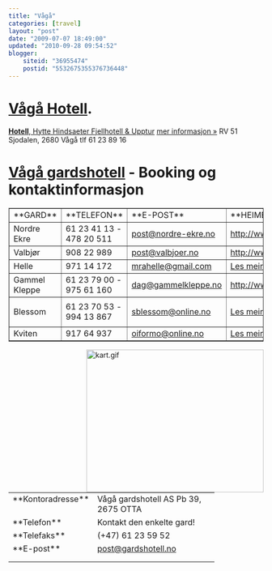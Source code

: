 ```yaml
---
title: "Vågå"
categories: [travel]
layout: "post"
date: "2009-07-07 18:49:00"
updated: "2010-09-28 09:54:52"
blogger:
    siteid: "36955474"
    postid: "5532675355376736448"
---
```


# <a href='http://www.vagahotel.no/'>Vågå Hotell</a>.
<a href='http://maps.google.no/maps?f=q&amp;source=s_q&amp;hl=no&amp;geocode=&amp;q=hotell&amp;vps=5&amp;jsv=165c&amp;sll=61.874604,9.076424&amp;sspn=0.093383,0.291481&amp;gl=no&amp;ie=UTF8&amp;radius=4.75&amp;ei=0phTSqWAEMqzsgbRnsTYBQ&amp;cd=1&amp;li=lmd&amp;latlng=61879135,9095993,10621333524377693758'>**Hotell**, Hytte Hindsaeter Fjellhotell &amp; Upptur</a>
<a href='http://maps.google.no/maps?f=q&amp;source=s_q&amp;hl=no&amp;geocode=&amp;q=hotell&amp;vps=5&amp;jsv=165c&amp;sll=61.874604,9.076424&amp;sspn=0.093383,0.291481&amp;gl=no&amp;ie=UTF8&amp;radius=4.75&amp;ei=0phTSqWAEMqzsgbRnsTYBQ&amp;cd=1&amp;li=lmd&amp;latlng=61879135,9095993,10621333524377693758'>mer informasjon »</a> RV 51 Sjodalen, 2680 Vågå tlf 61 23 89 16

# <a href='http://www.gardshotell.no/'>Vågå gardshotell</a> - Booking og kontaktinformasjon

<table width='100%' border='1'> <tbody> 
<tr> <td>**GARD**</td>  <td>**TELEFON**</td> <td>**E-POST**</td> <td>**HEIMESIDE**</td></tr> 
<tr> <td>Nordre Ekre</td>  <td>61 23 41 13 - 478 20 511</td> <td><a href='mailto:post@nordre-ekre.no'>post@nordre-ekre.no</a></td> <td><a href='http://www.nordre-ekre.no/'>http://www.nordre-ekre.no/</a> </td></tr> 
<tr> <td>Valbjør</td>  <td>908 22 989</td> <td><a href='mailto:post@valbjoer.no'>post@valbjoer.no</a></td> <td><a href='http://www.valbjoer.no/'>http://www.valbjoer.no/</a></td></tr> 
<tr> <td>Helle</td>  <td>971 14 172</td> <td><a href='mailto:mrahelle@gmail.com'>mrahelle@gmail.com</a> </td> <td><a title='Helle' href='http://www.gardshotell.no/index.php?p=20-20-18' target='_self'>Les meir...</a></td></tr> 
<tr> <td>Gammel Kleppe</td>  <td>61 23 79 00 - 975 61 160</td> <td><a href='mailto:dag@gammelkleppe.no'>dag@gammelkleppe.no</a></td> <td><u><a href='http://www.kleppesommeren.no/'>http://www.kleppesommeren.no/</a></u></td></tr> 
<tr> <td>Blessom</td>  <td>61 23 70 53 - 994 13 867</td> <td><a href='mailto:sblessom@online.no'>sblessom@online.no</a></td> <td><a title='Blessom' href='http://www.gardshotell.no/index.php?p=19-19-17' target='_self'> </a><p><a title='Blessom' href='http://www.gardshotell.no/index.php?p=19-19-17' target='_self'>Les meir...</a></td></tr> 
<tr> <td>Kviten</td>  <td>917 64 937</td> <td><a href='mailto:oiformo@online.no'>oiformo@online.no</a></td> <td><a title='Kviten' href='http://www.gardshotell.no/index.php?p=22-22-20' target='_self'>Les meir...</a></td></tr></tbody></table>

<img width='350' height='282' border='0' align='right' alt='kart.gif ' src='http://www.gardshotell.no/assets/webbilder//kart.gif'/> <table width='407' cellpadding='10' border='0' style='width: 407px; height: 247px;'> <tbody> 
<tr> <td width='30%' valign='top'>**Kontoradresse**</td> <td width='70%' valign='top'>Vågå gardshotell AS Pb 39, 2675 OTTA</td></tr> 
<tr> <td>**Telefon**</td> <td>Kontakt den enkelte gard!</td></tr> 
<tr> <td>**Telefaks**</td> <td>(+47) 61 23 59 52</td></tr> 
<tr> <td>**E-post**</td> <td><a href='mailto:post@gardshotell.no'>post@gardshotell.no</a></td></tr> 
<tr> <td></td><td></td></tr>
<tr><td>

</td><td>

</td></tr></tbody></table>
